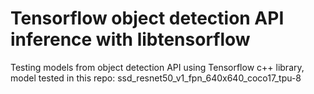 # Tensorflow object detection API inference with libtensorflow

Testing models from object detection API using Tensorflow c++ library, model tested in this repo: ssd_resnet50_v1_fpn_640x640_coco17_tpu-8

